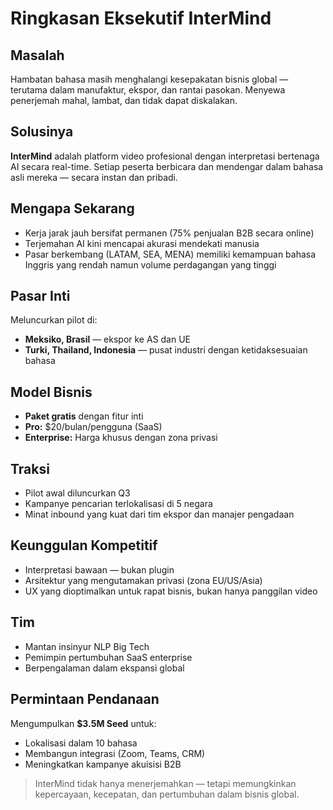 # Ringkasan Eksekutif InterMind <Badge type="warning" text="draft" />

## Masalah

Hambatan bahasa masih menghalangi kesepakatan bisnis global — terutama dalam manufaktur, ekspor, dan rantai pasokan. Menyewa penerjemah mahal, lambat, dan tidak dapat diskalakan.

## Solusinya

**InterMind** adalah platform video profesional dengan interpretasi bertenaga AI secara real-time. Setiap peserta berbicara dan mendengar dalam bahasa asli mereka — secara instan dan pribadi.

## Mengapa Sekarang

- Kerja jarak jauh bersifat permanen (75% penjualan B2B secara online)
- Terjemahan AI kini mencapai akurasi mendekati manusia
- Pasar berkembang (LATAM, SEA, MENA) memiliki kemampuan bahasa Inggris yang rendah namun volume perdagangan yang tinggi

## Pasar Inti

Meluncurkan pilot di:

- **Meksiko, Brasil** — ekspor ke AS dan UE
- **Turki, Thailand, Indonesia** — pusat industri dengan ketidaksesuaian bahasa

## Model Bisnis

- **Paket gratis** dengan fitur inti
- **Pro:** \$20/bulan/pengguna (SaaS)
- **Enterprise:** Harga khusus dengan zona privasi

## Traksi

- Pilot awal diluncurkan Q3
- Kampanye pencarian terlokalisasi di 5 negara
- Minat inbound yang kuat dari tim ekspor dan manajer pengadaan

## Keunggulan Kompetitif

- Interpretasi bawaan — bukan plugin
- Arsitektur yang mengutamakan privasi (zona EU/US/Asia)
- UX yang dioptimalkan untuk rapat bisnis, bukan hanya panggilan video

## Tim

- Mantan insinyur NLP Big Tech
- Pemimpin pertumbuhan SaaS enterprise
- Berpengalaman dalam ekspansi global

## Permintaan Pendanaan

Mengumpulkan **\$3.5M Seed** untuk:

- Lokalisasi dalam 10 bahasa
- Membangun integrasi (Zoom, Teams, CRM)
- Meningkatkan kampanye akuisisi B2B

> InterMind tidak hanya menerjemahkan — tetapi memungkinkan kepercayaan, kecepatan, dan pertumbuhan dalam bisnis global.